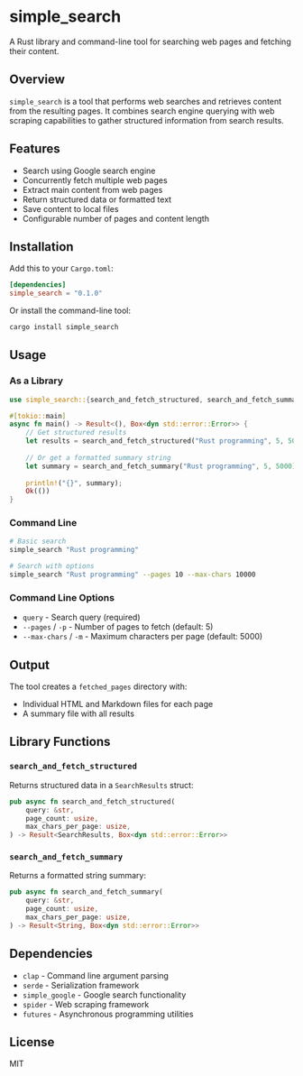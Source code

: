 # simple_search

A Rust library and command-line tool for searching web pages and fetching their content.

## Overview

`simple_search` is a tool that performs web searches and retrieves content from the resulting pages. It combines search engine querying with web scraping capabilities to gather structured information from search results.

## Features

- Search using Google search engine
- Concurrently fetch multiple web pages
- Extract main content from web pages
- Return structured data or formatted text
- Save content to local files
- Configurable number of pages and content length

## Installation

Add this to your `Cargo.toml`:

```toml
[dependencies]
simple_search = "0.1.0"
```

Or install the command-line tool:

```bash
cargo install simple_search
```

## Usage

### As a Library

```rust
use simple_search::{search_and_fetch_structured, search_and_fetch_summary};

#[tokio::main]
async fn main() -> Result<(), Box<dyn std::error::Error>> {
    // Get structured results
    let results = search_and_fetch_structured("Rust programming", 5, 5000).await?;
    
    // Or get a formatted summary string
    let summary = search_and_fetch_summary("Rust programming", 5, 5000).await?;
    
    println!("{}", summary);
    Ok(())
}
```

### Command Line

```bash
# Basic search
simple_search "Rust programming"

# Search with options
simple_search "Rust programming" --pages 10 --max-chars 10000
```

### Command Line Options

- `query` - Search query (required)
- `--pages` / `-p` - Number of pages to fetch (default: 5)
- `--max-chars` / `-m` - Maximum characters per page (default: 5000)

## Output

The tool creates a `fetched_pages` directory with:

- Individual HTML and Markdown files for each page
- A summary file with all results

## Library Functions

### `search_and_fetch_structured`

Returns structured data in a `SearchResults` struct:

```rust
pub async fn search_and_fetch_structured(
    query: &str,
    page_count: usize,
    max_chars_per_page: usize,
) -> Result<SearchResults, Box<dyn std::error::Error>>
```

### `search_and_fetch_summary`

Returns a formatted string summary:

```rust
pub async fn search_and_fetch_summary(
    query: &str,
    page_count: usize,
    max_chars_per_page: usize,
) -> Result<String, Box<dyn std::error::Error>>
```

## Dependencies

- `clap` - Command line argument parsing
- `serde` - Serialization framework
- `simple_google` - Google search functionality
- `spider` - Web scraping framework
- `futures` - Asynchronous programming utilities

## License

MIT